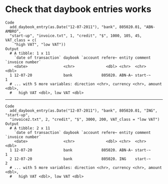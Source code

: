 # Check that daybook entries works

    Code
      add_daybook_entry(as.Date("12-07-2011"), "bank", 805020.01, "ABN-AMBRO",
      "start-up", "invoice.txt", 1, "credit", "$", 1000, 105, 45, VAT_class = c(
        "high VAT", "low VAT"))
    Output
      # A tibble: 1 x 11
        `date of transaction` daybook `account refere~ entity comment `invoice number`
        <date>                <chr>              <dbl> <chr>  <chr>              <dbl>
      1 12-07-20              bank             805020. ABN-A~ start-~                1
      # ... with 5 more variables: direction <chr>, currency <chr>, amount <dbl>,
      #   high VAT <dbl>, low VAT <dbl>

---

    Code
      add_daybook_entry(as.Date("12-07-2011"), "bank", 805020.01, "ING", "start-up",
      "invoice2.txt", 2, "credit", "$", 3000, 200, VAT_class = "low VAT")
    Output
      # A tibble: 2 x 11
        `date of transaction` daybook `account refere~ entity comment `invoice number`
        <date>                <chr>              <dbl> <chr>  <chr>              <dbl>
      1 12-07-20              bank             805020. ABN-A~ start-~                1
      2 12-07-20              bank             805020. ING    start-~                2
      # ... with 5 more variables: direction <chr>, currency <chr>, amount <dbl>,
      #   high VAT <dbl>, low VAT <dbl>

